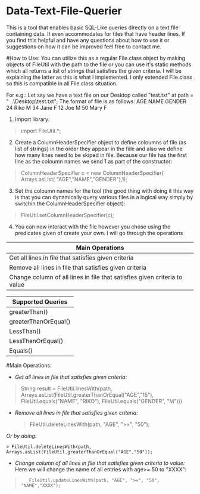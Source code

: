 # Data-Text-File-Querier
This is a tool that enables basic SQL-Like queries directly on a text file containing data. It even accommodates for files that have header lines. If you find this helpful and have any questions about how to use it or suggestions on how it can be improved feel free to contact me. 

#How to Use:
You can utilize this as a regular File.class object by making objects of FileUtil with the path to the file or you can use it's static methods which all returns a list of strings that satisfies the given criteria. I will be explaining the latter as this is what I implemented. I only extended File.class so this is compatible in all File.class situation.

For e.g.:
Let say we have a text file on our Desktop called "test.txt" at path = " ..\Desktop\test.txt";
The format of file is as follows:
    AGE   NAME    GENDER
    24     Riko     M
    34     Jane     F
    12     Joe      M
    50     Mary     F

1. Import library:
> import FileUtil.*;

2. Create a ColumnHeaderSpecifier object to define coloumns of file (as list of strings) in the order they appear in the fiile and also we define how many lines need to be skiped in file. Because our file has the first line as the coloumn names we send 1 as part of the constructor:
>ColumnHeaderSpecifier c = new ColumnHeaderSpecifier( Arrays.asList( "AGE","NAME","GENDER"),1);

3. Set the coloumn names for the tool (the good thing with doing it this way is that you can dynamically query various files in a logical way simply by switchin the ColumnHeaderSpecifier object):
>FileUtil.setColumnHeaderSpecifier(c);
       
 4. You can now interact with the file however you chose using the predicates given of create your own. I will go through the operations
 
 |Main Operations|
 |------|
 |Get all lines in file that satisfies given criteria|
 |Remove all lines in file that satisfies given criteria|
 |Change column of all lines in file that satisfies given criteria to value|

 |Supported Queries|
 |------|
 |greaterThan()|
 |greaterThanOrEqual()|
 |LessThan()|
 |LessThanOrEqual()|
 |Equals()|
#Main Operations:
+ *Get all lines in file that satisfies given criteria:*
 >String result = FileUtil.linesWith(path,  
 >       Arrays.asList(FileUtil.greaterThanOrEqual("AGE","15"), 
 >                      FileUtil.equals("NAME", "RIKO"), 
 >                            FileUtil.equals("GENDER", "M")))
      
+ *Remove all lines in file that satisfies given criteria:*      
  > FileUtil.deleteLinesWith(path, "AGE", ">=", "50");

 *Or by doing:*

    > FileUtil.deleteLinesWith(path, Arrays.asList(FileUtil.greaterThanOrEqual("AGE","50"));

+ *Change column of all lines in file that satisfies given criteria to value:*
Here we will change the name of all entries with age>= 50 to "XXXX":
>        FileUtil.updateLinesWith(path, "AGE", ">=", "50", "NAME","XXXX");
